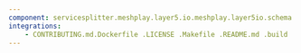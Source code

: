 ```yaml
---
component: servicesplitter.meshplay.layer5.io.meshplay.layer5io.schema.json
integrations:
    - CONTRIBUTING.md.Dockerfile .LICENSE .Makefile .README.md .build .consul .go.mod .go.sum .helpers .internal .main.go .output .servicesplitter.meshplay.layer5.io.meshplay.layer5io.schema.json.md .templates .tests
---
```

